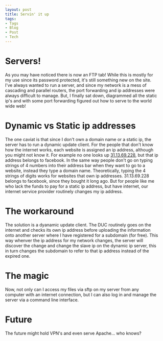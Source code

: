 ```yaml
---
layout: post
title: Servin' it up 
tags:
- Tags
- Blog
- Post
- Tech
---
```


# Servers!
As you may have noticed there is now an FTP tab! While this is mostly for my use since its password protected, it's still something new on the site. I've always wanted to run a server, and since my network is a mess of cascading and parallel routers, the port forwarding and ip addresses were always difficult to manage. But, I finally sat down, diagrammed all the static ip's and with some port forwarding figured out how to serve to the world wide web! 

# Dynamic vs Static ip addresses
The one caviat is that since I don't own a domain name or a static ip, the server has to run a dynamic update client. For the people that don't know how the internet works, each website is assigned an ip address, although you might not know it. For example no one looks up <a href="31.13.69.228">31.13.69.228</a>, but that ip address belongs to facebook. In the same way people don't go on typing strings of 4 numbers into their address bar when they want to go to a website, instead they type a domain name. Theoretically, typing the 4 strings of digits works for websites that own ip addresses. 31.13.69.228 belongs to facebook, since they bought it long ago. But for people like me who lack the funds to pay for a static ip address, but have internet, our internet service provider routinely changes my ip address. 

# The workaround 
The solution is a dyanamic update client. The DUC routinely goes on the internet and checks its own ip address before uploading the information onto another server where I have registered for a subdomain (for free). This way whenver the ip address for my network changes, the server will discover the change and change the slave ip on the dynamic ip server, this in turn changes the subdomain to refer to that ip address instead of the expired one. 

# The magic
Now, not only can I access my files via sftp on my server from any computer with an internet connection, but I can also log in and manage the server via a command line interface. 

# Future
The future might hold VPN's and even serve Apache... who knows?